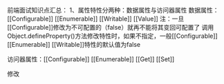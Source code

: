 前端面试知识点汇总：
1、属性特性分两种：数据属性与访问器属性
   数据属性：[[Configurable]] [[Enumerable]] [[Writable]] [[Value]]
   注：一旦[[Configurable]]修改为不可配置的（false）就再不能将其变回可配置了
   调用Object.defineProperty()方法修改特性时，如果不指定，一般[[Configurable]] [[Enumerable]] [[Writable]]特性的默认值为false
   
   访问器属性：[[Configurable]] [[Enumerable]] [[Get]] [[Set]]
   
   修改
